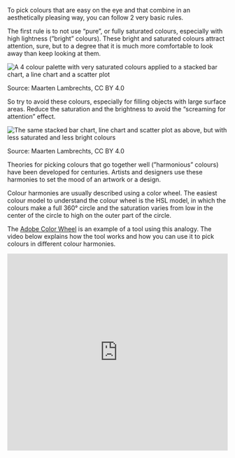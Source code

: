 To pick colours that are easy on the eye and that combine in an aesthetically pleasing way, you can follow 2 very basic rules.

The first rule is to not use “pure”, or fully saturated colours, especially with high lightness (”bright” colours). These bright and saturated colours attract attention, sure, but to a degree that it is much more comfortable to look away than keep looking at them.

![A 4 colour palette with very saturated colours applied to a stacked bar chart, a line chart and a scatter plot](Colour%20the%20basics%20a90e331756d2497aa8b2b3ce26b9e3de/saturated-viz.png)

Source: Maarten Lambrechts, CC BY 4.0

So try to avoid these colours, especially for filling objects with large surface areas. Reduce the saturation and the brightness to avoid the “screaming for attention” effect.

![The same stacked bar chart, line chart and scatter plot as above, but with less saturated and less bright colours](Colour%20the%20basics%20a90e331756d2497aa8b2b3ce26b9e3de/less-saturated-viz.png)

Source: Maarten Lambrechts, CC BY 4.0

Theories for picking colours that go together well (”harmonious” colours) have been developed for centuries. Artists and designers use these harmonies to set the mood of an artwork or a design.

Colour harmonies are usually described using a color wheel. The easiest colour model to understand the colour wheel is the HSL model, in which the colours make a full 360° circle and the saturation varies from low in the center of the circle to high  on the outer part of the circle.

The [Adobe Color Wheel](https://color.adobe.com/create/color-wheel) is an example of a tool using this analogy. The video below explains how the tool works and how you can use it to pick colours in different colour harmonies.

<iframe src="https://www.youtube.com/embed/Vh94bYfDkUk" style="height: 450px; width: 100%; border:none;" frameborder="0" allowfullscreen></iframe>